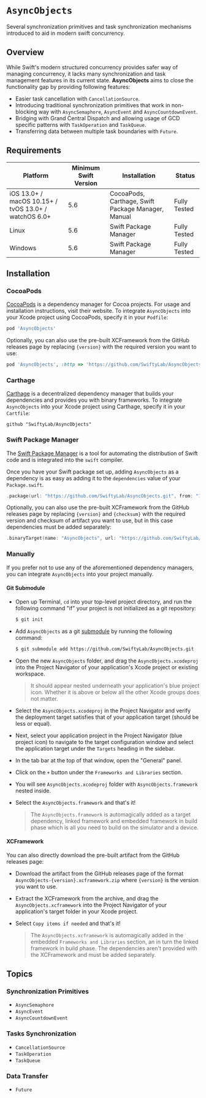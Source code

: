 # ``AsyncObjects``

Several synchronization primitives and task synchronization mechanisms introduced to aid in modern swift concurrency.

## Overview

While Swift's modern structured concurrency provides safer way of managing concurrency, it lacks many synchronization and task management features in its current state. **AsyncObjects** aims to close the functionality gap by providing following features:

- Easier task cancellation with ``CancellationSource``.
- Introducing traditional synchronization primitives that work in non-blocking way with ``AsyncSemaphore``, ``AsyncEvent`` and ``AsyncCountdownEvent``.
- Bridging with Grand Central Dispatch and allowing usage of GCD specific patterns with ``TaskOperation`` and ``TaskQueue``.
- Transferring data between multiple task boundaries with ``Future``.

## Requirements

| Platform | Minimum Swift Version | Installation | Status |
| --- | --- | --- | --- |
| iOS 13.0+ / macOS 10.15+ / tvOS 13.0+ / watchOS 6.0+ | 5.6 | CocoaPods, Carthage, Swift Package Manager, Manual | Fully Tested |
| Linux | 5.6 | Swift Package Manager | Fully Tested |
| Windows | 5.6 | Swift Package Manager | Fully Tested |

## Installation

### CocoaPods

[CocoaPods](https://cocoapods.org) is a dependency manager for Cocoa projects. For usage and installation instructions, visit their website. To integrate `AsyncObjects` into your Xcode project using CocoaPods, specify it in your `Podfile`:

```ruby
pod 'AsyncObjects'
```

Optionally, you can also use the pre-built XCFramework from the GitHub releases page by replacing `{version}` with the required version you want to use:

```ruby
pod 'AsyncObjects', :http => 'https://github.com/SwiftyLab/AsyncObjects/releases/download/v{version}/AsyncObjects-{version}.xcframework.zip'
```

### Carthage

[Carthage](https://github.com/Carthage/Carthage) is a decentralized dependency manager that builds your dependencies and provides you with binary frameworks. To integrate `AsyncObjects` into your Xcode project using Carthage, specify it in your `Cartfile`:

```ogdl
github "SwiftyLab/AsyncObjects"
```

### Swift Package Manager

The [Swift Package Manager](https://swift.org/package-manager/) is a tool for automating the distribution of Swift code and is integrated into the `swift` compiler.

Once you have your Swift package set up, adding `AsyncObjects` as a dependency is as easy as adding it to the `dependencies` value of your `Package.swift`.

```swift
.package(url: "https://github.com/SwiftyLab/AsyncObjects.git", from: "1.0.0"),
```

Optionally, you can also use the pre-built XCFramework from the GitHub releases page by replacing `{version}` and `{checksum}` with the required version and checksum of artifact you want to use, but in this case dependencies must be added separately:

```swift
.binaryTarget(name: "AsyncObjects", url: "https://github.com/SwiftyLab/AsyncObjects/releases/download/v{version}/AsyncObjects-{version}.xcframework.zip", checksum: "{checksum}"),
```

### Manually

If you prefer not to use any of the aforementioned dependency managers, you can integrate `AsyncObjects` into your project manually.

#### Git Submodule

- Open up Terminal, `cd` into your top-level project directory, and run the following command "if" your project is not initialized as a git repository:

  ```bash
  $ git init
  ```

- Add `AsyncObjects` as a git [submodule](https://git-scm.com/docs/git-submodule) by running the following command:

  ```bash
  $ git submodule add https://github.com/SwiftyLab/AsyncObjects.git
  ```

- Open the new `AsyncObjects` folder, and drag the `AsyncObjects.xcodeproj` into the Project Navigator of your application's Xcode project or existing workspace.

    > It should appear nested underneath your application's blue project icon. Whether it is above or below all the other Xcode groups does not matter.

- Select the `AsyncObjects.xcodeproj` in the Project Navigator and verify the deployment target satisfies that of your application target (should be less or equal).
- Next, select your application project in the Project Navigator (blue project icon) to navigate to the target configuration window and select the application target under the `Targets` heading in the sidebar.
- In the tab bar at the top of that window, open the "General" panel.
- Click on the `+` button under the `Frameworks and Libraries` section.
- You will see `AsyncObjects.xcodeproj` folder with `AsyncObjects.framework` nested inside.
- Select the `AsyncObjects.framework` and that's it!

  > The `AsyncObjects.framework` is automagically added as a target dependency, linked framework and embedded framework in build phase which is all you need to build on the simulator and a device.

#### XCFramework

You can also directly download the pre-built artifact from the GitHub releases page:

- Download the artifact from the GitHub releases page of the format `AsyncObjects-{version}.xcframework.zip` where `{version}` is the version you want to use.
- Extract the XCFramework from the archive, and drag the `AsyncObjects.xcframework` into the Project Navigator of your application's target folder in your Xcode project.
- Select `Copy items if needed` and that's it!

  > The `AsyncObjects.xcframework` is automagically added in the embedded `Frameworks and Libraries` section, an in turn the linked framework in build phase. The dependencies aren't provided with the XCFramework and must be added separately.

## Topics

### Synchronization Primitives

- ``AsyncSemaphore``
- ``AsyncEvent``
- ``AsyncCountdownEvent``

### Tasks Synchronization

- ``CancellationSource``
- ``TaskOperation``
- ``TaskQueue``

### Data Transfer

- ``Future``
